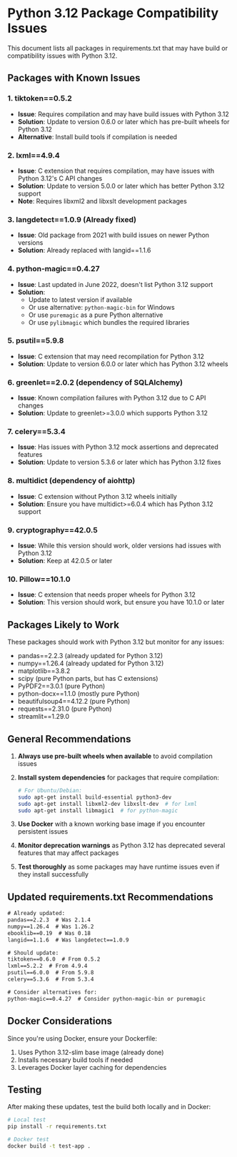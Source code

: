 # Python 3.12 Package Compatibility Issues

This document lists all packages in requirements.txt that may have build or compatibility issues with Python 3.12.

## Packages with Known Issues

### 1. **tiktoken==0.5.2**
- **Issue**: Requires compilation and may have build issues with Python 3.12
- **Solution**: Update to version 0.6.0 or later which has pre-built wheels for Python 3.12
- **Alternative**: Install build tools if compilation is needed

### 2. **lxml==4.9.4**
- **Issue**: C extension that requires compilation, may have issues with Python 3.12's C API changes
- **Solution**: Update to version 5.0.0 or later which has better Python 3.12 support
- **Note**: Requires libxml2 and libxslt development packages

### 3. **langdetect==1.0.9** (Already fixed)
- **Issue**: Old package from 2021 with build issues on newer Python versions
- **Solution**: Already replaced with langid==1.1.6

### 4. **python-magic==0.4.27**
- **Issue**: Last updated in June 2022, doesn't list Python 3.12 support
- **Solution**: 
  - Update to latest version if available
  - Or use alternative: `python-magic-bin` for Windows
  - Or use `puremagic` as a pure Python alternative
  - Or use `pylibmagic` which bundles the required libraries

### 5. **psutil==5.9.8**
- **Issue**: C extension that may need recompilation for Python 3.12
- **Solution**: Update to version 6.0.0 or later which has Python 3.12 wheels

### 6. **greenlet==2.0.2** (dependency of SQLAlchemy)
- **Issue**: Known compilation failures with Python 3.12 due to C API changes
- **Solution**: Update to greenlet>=3.0.0 which supports Python 3.12

### 7. **celery==5.3.4**
- **Issue**: Has issues with Python 3.12 mock assertions and deprecated features
- **Solution**: Update to version 5.3.6 or later which has Python 3.12 fixes

### 8. **multidict** (dependency of aiohttp)
- **Issue**: C extension without Python 3.12 wheels initially
- **Solution**: Ensure you have multidict>=6.0.4 which has Python 3.12 support

### 9. **cryptography==42.0.5**
- **Issue**: While this version should work, older versions had issues with Python 3.12
- **Solution**: Keep at 42.0.5 or later

### 10. **Pillow==10.1.0**
- **Issue**: C extension that needs proper wheels for Python 3.12
- **Solution**: This version should work, but ensure you have 10.1.0 or later

## Packages Likely to Work

These packages should work with Python 3.12 but monitor for any issues:

- pandas==2.2.3 (already updated for Python 3.12)
- numpy==1.26.4 (already updated for Python 3.12)
- matplotlib==3.8.2
- scipy (pure Python parts, but has C extensions)
- PyPDF2==3.0.1 (pure Python)
- python-docx==1.1.0 (mostly pure Python)
- beautifulsoup4==4.12.2 (pure Python)
- requests==2.31.0 (pure Python)
- streamlit==1.29.0

## General Recommendations

1. **Always use pre-built wheels when available** to avoid compilation issues
2. **Install system dependencies** for packages that require compilation:
   ```bash
   # For Ubuntu/Debian:
   sudo apt-get install build-essential python3-dev
   sudo apt-get install libxml2-dev libxslt-dev  # for lxml
   sudo apt-get install libmagic1  # for python-magic
   ```

3. **Use Docker** with a known working base image if you encounter persistent issues

4. **Monitor deprecation warnings** as Python 3.12 has deprecated several features that may affect packages

5. **Test thoroughly** as some packages may have runtime issues even if they install successfully

## Updated requirements.txt Recommendations

```txt
# Already updated:
pandas==2.2.3  # Was 2.1.4
numpy==1.26.4  # Was 1.26.2
ebooklib==0.19  # Was 0.18
langid==1.1.6  # Was langdetect==1.0.9

# Should update:
tiktoken==0.6.0  # From 0.5.2
lxml==5.2.2  # From 4.9.4
psutil==6.0.0  # From 5.9.8
celery==5.3.6  # From 5.3.4

# Consider alternatives for:
python-magic==0.4.27  # Consider python-magic-bin or puremagic
```

## Docker Considerations

Since you're using Docker, ensure your Dockerfile:
1. Uses Python 3.12-slim base image (already done)
2. Installs necessary build tools if needed
3. Leverages Docker layer caching for dependencies

## Testing

After making these updates, test the build both locally and in Docker:
```bash
# Local test
pip install -r requirements.txt

# Docker test
docker build -t test-app .
```
